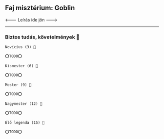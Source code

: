 ## Faj misztérium: Goblin

<--- Leírás ide jön --->


---
### Biztos tudás, követelmények 📖

```
Novícius (3) 📖

⭕TODO⭕
```

```
Kismester (6) 📖

⭕TODO⭕
```

```
Mester (9) 📖

⭕TODO⭕
```

```
Nagymester (12) 📖

⭕TODO⭕
```

```
Élő legenda (15) 📖

⭕TODO⭕
```
